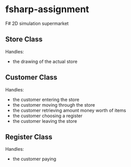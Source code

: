 # fsharp-assignment
F# 2D simulation supermarket


## Store Class
Handles:
* the drawing of the actual store

## Customer Class
Handles:
* the customer entering the store
* the customer moving through the store
* the customer retrieving amount money worth of items
* the customer choosing a register
* the customer leaving the store

## Register Class
Handles:
* the customer paying
